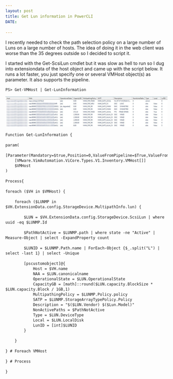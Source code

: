 ```yaml
---
layout: post
title: Get Lun information in PowerCLI
DATE: 

---
```

I recently needed to check the path selection policy on a large number of Luns on a large number of hosts. The idea of doing it in the web client was worse than the 35 degrees outside so I decided to script it.

I started with the Get-ScsiLun cmdlet but it was slow as hell to run so I dug into extensiondata of the host object and came up with the script below. It runs a lot faster, you just specify one or several VMHost object(s) as parameter. It also supports the pipeline.

    PS> Get-VMHost | Get-LunInformation

![](/img/Get-LunInformation-1.jpg)

    Function Get-LunInformation {
    
    param(
        [Parameter(Mandatory=$true,Position=0,ValueFromPipeline=$True,ValueFromPipelineByPropertyname=$True)]
        [VMware.VimAutomation.ViCore.Types.V1.Inventory.VMHost[]]
        $VMHost
    )
    
    Process{
    
    foreach ($VH in $VMHost) {
    
        foreach ($LUNMP in $VH.ExtensionData.config.StorageDevice.MultipathInfo.lun) {
    
            $LUN = $VH.ExtensionData.config.StorageDevice.ScsiLun | where uuid -eq $LUNMP.Id
    
            $PathNotActive = $LUNMP.path | where state -ne "Active" | Measure-Object | select -ExpandProperty count
    
            $LUNID = $LUNMP.Path.name | ForEach-Object {$_.split("L") | select -last 1} | select -Unique
    
            [pscustomobject]@{
                Host = $VH.name
                NAA = $LUN.canonicalname
                OperationalState = $LUN.OperationalState
                CapacityGB = [math]::round($LUN.capacity.BlockSize * $LUN.capacity.Block / 1GB,1)
                MultipathingPolicy = $LUNMP.Policy.policy
                SATP = $LUNMP.StorageArrayTypePolicy.Policy
                Description = "$($LUN.Vendor) $($Lun.Model)"
                NonActivePaths = $PathNotActive
                Type = $LUN.DeviceType
                Local = $LUN.LocalDisk
                LunID = [int]$LUNID
            }
    
        }
    
    } # Foreach VMHost
    
    } # Process
    
    }